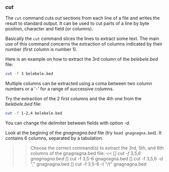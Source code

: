 ### *cut*

The `cut` command cuts out sections from each line of a file and writes the result to standard output. 
It can be used to cut parts of a line by byte position, character and field (or columns). 

Basically the `cut` command slices the lines to extract some text.
The main use of this command concerns the extraction of columns indicated by their number (first column is number 1).

Here is an example on how to extract the 3rd column of the _belebele.bed_ file:

```bash
cut -f 3 belebele.bed
```

Multiple columns can be extracted using a coma between two column numbers or a '-' for a range of successive columns.

Try the extraction of the 2 first columns and the 4th one from the _belebele.bed_ file:

```bash
cut -f 1-2,4 belebele.bed
```

You can change the delimiter between fields with option _-d_. 

Look at the begining of the _gnagnagna.bed_ file (try `head gnagnagna.bed`). 
It contains 6 columns, separated by a tabulation.

>> Choose the correct command(s) to extract the 3rd, 5th, and 6th columns of the gnagnagna.bed file: <<
[*] cut -f 3,5,6 gnagnagna.bed
[*] cut -f 3,5-6 gnagnagna.bed
[] cut -f 3,5,6 -d "," gnagnagna.bed
[] cut -f 3,5-6 -t "/t" gnagnagna.bed




